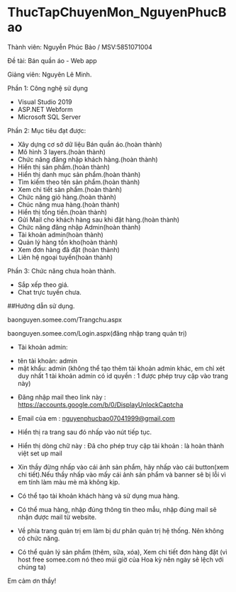 # ThucTapChuyenMon_NguyenPhucBao
Thành viên: Nguyễn Phúc Bảo / MSV:5851071004

Đề tài: Bán quần áo - Web app

Giảng viên: Nguyên Lê Minh.


Phần 1: Công nghệ sử dụng
+ Visual Studio 2019
+ ASP.NET Webform
+ Microsoft SQL Server


Phần 2: Mục tiêu đạt được:
+ Xây dựng cơ sở dữ liệu Bán quần áo.(hoàn thành)
+ Mô hình 3 layers.(hoàn thành)
+ Chức năng đăng nhập khách hàng.(hoàn thành)
+ Hiển thị sản phẩm.(hoàn thành)
+ Hiển thị danh mục sản phẩm.(hoàn thành)
+ Tìm kiếm theo tên sản phẩm.(hoàn thành)
+ Xem chi tiết sản phẩm.(hoàn thành)
+ Chức năng giỏ hàng.(hoàn thành)
+ Chúc năng mua hàng.(hoàn thành)
+ Hiển thị tổng tiền.(hoàn thành)
+ Gửi Mail cho khách hàng sau khi đặt hàng.(hoàn thành)
+ Chức năng đăng nhập Admin(hoàn thành)
+ Tài khoản admin(hoàn thành)
+ Quản lý hàng tồn kho(hoàn thành)
+ Xem đơn hàng đã đặt (hoàn thành)
+ Liên hệ ngoại tuyến(hoàn thành)

Phần 3: Chức năng chưa hoàn thành.
+ Sắp xếp theo giá.
+ Chat trực tuyến chưa.

##Hướng dẫn sử dụng.

baonguyen.somee.com/Trangchu.aspx

baonguyen.somee.com/Login.aspx(đăng nhập trang quản trị)
+ Tài khoản admin:
- tên tài khoản: admin
- mật khẩu: admin
(không thể tạo thêm tài khoản admin khác, em chỉ xét duy nhất 1 tài khoản admin có id quyền : 1 được phép truy cập vào trang này)

+ Đăng nhập mail theo link này :   https://accounts.google.com/b/0/DisplayUnlockCaptcha 
+ Email của em : nguyenphucbao07041999@gmail.com  
+ Hiển thị ra trang sau đó nhấp vào nút tiếp tục.
+ Hiển thị dòng chữ này : Đã cho phép truy cập tài khoản : là hoàn thành việt set up mail


+ Xin thầy đừng nhấp vào cái ảnh sản phẩm, hãy nhấp vào cái button(xem chi tiết).Nếu thầy nhấp vào mấy cái ảnh sản phẩm và banner sẽ bị lỗi vì em tính làm màu mè mà không kịp.
+ Có thể tạo tài khoản khách hàng và sử dụng mua hàng.
+ Có thể mua hàng, nhập đúng thông tin theo mẫu, nhập đúng mail sẽ nhận được mail từ website.
+ Về phía trang quản trị em làm bị dư phân quản trị hệ thống. Nên không có chức năng.
+ Có thể quản lý sản phẩm (thêm, sữa, xóa), Xem chi tiết đơn hàng đặt (vì host free somee.com nó theo múi giờ của Hoa kỳ nên ngày sẽ lệch với chúng ta)

Em cảm ơn thầy!





